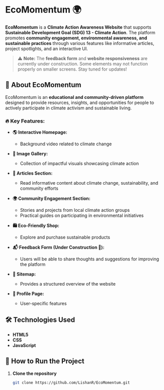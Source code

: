 # EcoMomentum 🌍

**EcoMomentum** is a **Climate Action Awareness Website** that supports **Sustainable Development Goal (SDG) 13 - Climate Action**. The platform promotes **community engagement, environmental awareness, and sustainable practices** through various features like informative articles, project spotlights, and an interactive UI.

> ⚠ **Note:** The **feedback form** and **website responsiveness** are currently under construction. Some elements may not function properly on smaller screens. Stay tuned for updates!

## 🌱 About EcoMomentum

EcoMomentum is an **educational and community-driven platform** designed to provide resources, insights, and opportunities for people to actively participate in climate activism and sustainable living.  

### 🔥 Key Features:

- **🌎 Interactive Homepage:**  
  - Background video related to climate change  

- **📸 Image Gallery:**  
  - Collection of impactful visuals showcasing climate action  

- **📝 Articles Section:**  
  - Read informative content about climate change, sustainability, and community efforts  

- **🌍 Community Engagement Section:**  
  - Stories and projects from local climate action groups  
  - Practical guides on participating in environmental initiatives  

- **🛍️ Eco-Friendly Shop:**  
  - Explore and purchase sustainable products  

- **📬 Feedback Form (Under Construction 🚧):**  
  - Users will be able to share thoughts and suggestions for improving the platform  

- **📌 Sitemap:**  
  - Provides a structured overview of the website  

- **👤 Profile Page:**  
  - User-specific features  

## 🛠️ Technologies Used

- **HTML5**  
- **CSS**  
- **JavaScript**  

## 🚀 How to Run the Project

1. **Clone the repository**  
   ```bash
   git clone https://github.com/LishanR/EcoMomentum.git
